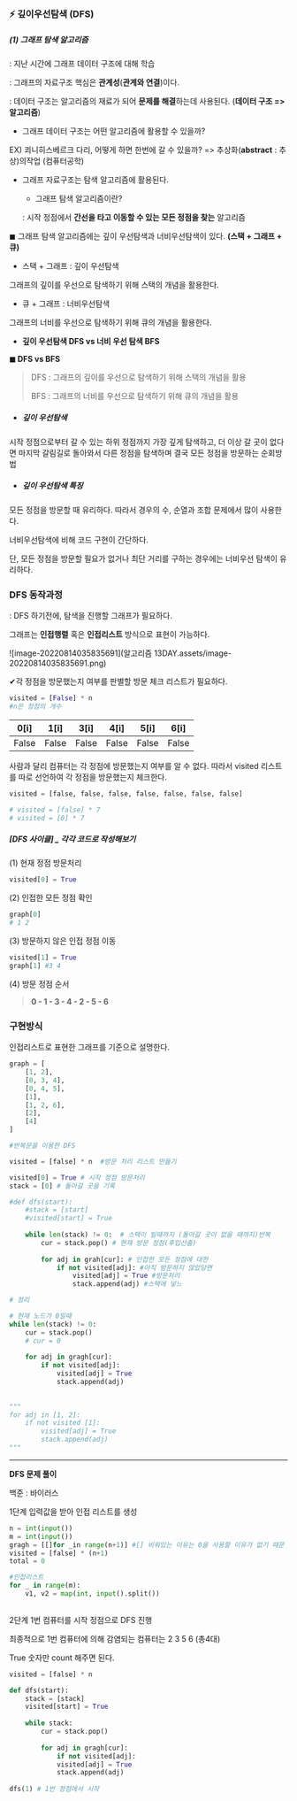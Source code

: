 ### ⚡ 깊이우선탐색 (DFS)

##### (1) 그래프 탐색 알고리즘 

: 지난 시간에 그래프 데이터 구조에 대해 학습

: 그래프의 자료구조 핵심은 **관계성**(**관계와 연결**)이다. 

: 데이터 구조는 알고리즘의 재료가 되어 **문제를 해결**하는데 사용된다. (**데이터 구조 => 알고리즘**)

* 그래프 데이터 구조는 어떤 알고리즘에 활용할 수 있을까? 

EX) 쾨니히스베르크 다리, 어떻게 하면 한번에 갈 수 있을까?  => 추상화(**abstract** : 추상)의작업 (컴퓨터공학) 

* 그래프 자료구조는 탐색 알고리즘에 활용된다. 

  * 그래프 탐색 알고리즘이란? 

  : 시작 정점에서 **간선을 타고 이동할 수 있는 모든 정점을 찾는** 알고리즘



◼ 그래프 탐색 알고리즘에는 깊이 우선탐색과 너비우선탐색이 있다. **(스택 + 그래프 + 큐)**

* 스택 + 그래프 : 깊이 우선탐색 

그래프의 깊이를 우선으로 탐색하기 위해 스택의 개념을 활용한다. 

* 큐 + 그래프 : 너비우선탐색 

그래프의 너비를 우선으로 탐색하기 위해 큐의 개념을 활용한다. 



* **깊이 우선탐색 DFS vs 너비 우선 탐색 BFS**

**◼ DFS vs BFS**

> DFS : 그래프의 깊이를 우선으로 탐색하기 위해 스택의 개념을 활용
>
> BFS : 그래프의 너비를 우선으로 탐색하기 위해 큐의 개념을 활용





* ##### 깊이 우선탐색 

시작 정점으로부터 갈 수 있는 하위 정점까지 가장 깊게 탐색하고, 더 이상 갈 곳이 없다면 마지막 갈림길로 돌아와서 다른 정점을 탐색하며 결국 모든 정점을 방문하는 순회방법



* ##### 깊이 우선탐색 특징 

모든 정점을 방문할 때 유리하다. 따라서 경우의 수, 순열과 조합 문제에서 많이 사용한다. 

너비우선탐색에 비해 코드 구현이 간단하다. 

단, 모든 정점을 방문할 필요가 없거나 최단 거리를 구하는 경우에는 너비우선 탐색이 유리하다. 



### DFS 동작과정 

: DFS 하기전에, 탐색을 진행할 그래프가 필요하다. 

그래프는 **인접행렬** 혹은 **인접리스트** 방식으로 표현이 가능하다. 

![image-20220814035835691](알고리즘 13DAY.assets/image-20220814035835691.png)

✔각 정점을 방문했는지 여부를 판별할 방문 체크 리스트가 필요하다. 

```python
visited = [False] * n 
#n은 정점의 개수 
```

| 0[i]  | 1[i]  | 3[i]  | 4[i]  | 5[i]  | 6[i]  |
| :---: | :---: | :---: | :---: | :---: | :---: |
| False | False | False | False | False | False |

사람과 달리 컴퓨터는 각 정점에 방문했는지 여부를 알 수 없다. 따라서 visited 리스트를 따로 선언하여 각 정점을 방문했는지 체크한다. 

```python
visited = [false, false, false, false, false, false, false]

# visited = [false] * 7
# visited = [0] * 7
```



##### [DFS 사이클] _ 각각 코드로 작성해보기 

(1) 현재 정점 방문처리 

```python
visited[0] = True
```

(2) 인접한 모든 정점 확인 

```python
graph[0]
# 1 2
```

(3) 방문하지 않은 인접 정점 이동

```python
visited[1] = True
graph[1] #3 4
```

(4) 방문 정점 순서 

> **0 - 1 - 3 - 4 - 2 - 5 - 6**





### 구현방식 

인접리스트로 표현한 그래프를 기준으로 설명한다. 

```python
graph = [
    [1, 2], 
    [0, 3, 4],
    [0, 4, 5],
    [1],
    [1, 2, 6],
    [2],
    [4]
]
```

```python
#반복문을 이용한 DFS

visited = [false] * n  #방문 처리 리스트 만들기 

visited[0] = True # 시작 정점 방문처리 
stack = [0] # 돌아갈 곳을 기록 

#def dfs(start): 
    #stack = [start] 
    #visited[start] = True 
    
    while len(stack) != 0:  # 스택이 빌때까지 (돌아갈 곳이 없을 때까지)반복
        cur = stack.pop() # 현재 방문 정점(후입선출)
        
        for adj in grah[cur]: # 인접한 모든 정점에 대한 
            if not visited[adj]: #아직 방문하지 않았당면 
                visited[adj] = True #방문처리 
                stack.append(adj) #스택에 넣느
```



```python
# 정리 

# 현재 노드가 0일때 
while len(stack) != 0:
    cur = stack.pop()
    # cur = 0
    
    for adj in gragh[cur]:
        if not visited[adj]:
            visited[adj] = True
            stack.append(adj)
            
            
"""
for adj in [1, 2]:
	if not visited [1]:
		visited[adj] = True
		stack.append(adj)
"""
```





---

**DFS 문제 풀이** 

백준 : 바이러스 

1단계 입력값을 받아 인접 리스트를 생성 

```python
n = int(input()) 
m = int(input())
gragh = [[]for _in range(n+1)] #[] 비워있는 이유는 0을 사용할 이유가 없기 때문 (0이 없다.)
visited = [false] * (n+1)
total = 0

#인접리스트 
for _ in range(m):
    v1, v2 = map(int, input().split())
    
```



2단계 1번 컴퓨터를 시작 정점으로 DFS 진행 

최종적으로 1번 컴퓨터에 의해 감염되는 컴퓨터는 2 3 5 6 (총4대)

True 숫자만 count 해주면 된다. 

```python
visited = [false] * n

def dfs(start):
	stack = [stack]
	visited[start] = True
	
	while stack:
		cur = stack.pop()
		
		for adj in gragh[cur]:
			if not visited[adj]:
			visited[adj] = True
			stack.append(adj)
            
dfs(1) # 1번 정점에서 시작
```





